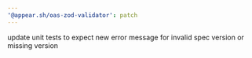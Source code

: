 ```yaml
---
'@appear.sh/oas-zod-validator': patch
---
```


update unit tests to expect new error message for invalid spec version or missing version
